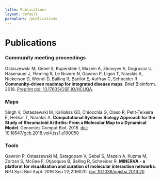 ```yaml
---
title: Publications
layout: default
permalink: /publications
---
```


# Publications

### Community meeting proceedings

Ostaszewski M, Gebel S, Kuperstein I, Mazein A, Zinovyev A, Dogrusoz U, Hasenauer J, Fleming R, Le Novere N, Gawron P, Ligon T, Niarakis A, Nickerson D, Weindl D, Balling R, Barillot E, Auffray C, Schneider R. **Community-driven roadmap for integrated disease maps**. Brief Bioinform. 2018. [Preprint doi: 10.17605/OSF.IO/HCUQA](https://doi.org/10.17605/OSF.IO/HCUQA).

### Maps

Singh V, Ostaszewski M, Kalliolias GD, Chiocchia G, Olaso R, Petit-Teixeira E, Helikar T, Niarakis A. **Computational Systems Biology Approach for the Study of Rheumatoid Arthritis: From a Molecular Map to a Dynamical Model**. Genomics Comput Biol. 2018. [doi: 10.18547/gcb.2018.vol4.iss1.e100050](https://doi.org/10.18547/gcb.2018.vol4.iss1.e100050)

### Tools

Gawron P, Ostaszewski M, Satagopam V, Gebel S, Mazein A, Kuzma M, Zorzan S,
McGee F, Otjacques B, Balling R, Schneider R. **MINERVA - a platform for
visualization and curation of molecular interaction networks**. NPJ Syst Biol Appl.
2016 Sep 22;2:16020. [doi: 10.1038/npjsba.2016.20](https://doi.org/10.1038/npjsba.2016.20)

